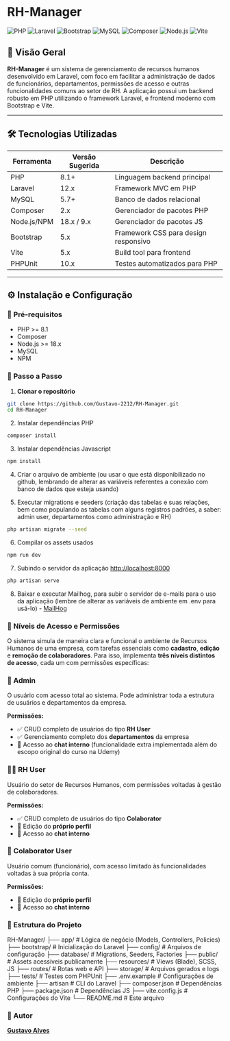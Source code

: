# RH-Manager

![PHP](https://img.shields.io/badge/PHP-8.1%2B-777bb4)
![Laravel](https://img.shields.io/badge/Laravel-12.x-red?logo=laravel&logoColor=white)
![Bootstrap](https://img.shields.io/badge/Bootstrap-5.x-7952B3?logo=bootstrap&logoColor=white)
![MySQL](https://img.shields.io/badge/MySQL-5.7%2B-00758F?logo=mysql&logoColor=white)
![Composer](https://img.shields.io/badge/Composer-2.x-885630?logo=composer&logoColor=white)
![Node.js](https://img.shields.io/badge/Node.js-18.x-339933?logo=nodedotjs&logoColor=white)
![Vite](https://img.shields.io/badge/Vite-5.x-646CFF?logo=vite&logoColor=white)


## 📘 Visão Geral

**RH-Manager** é um sistema de gerenciamento de recursos humanos desenvolvido em Laravel, com foco em facilitar a administração de dados de funcionários, departamentos, permissões de acesso e outras funcionalidades comuns ao setor de RH. A aplicação possui um backend robusto em PHP utilizando o framework Laravel, e frontend moderno com Bootstrap e Vite.

---

## 🛠️ Tecnologias Utilizadas

| Ferramenta   | Versão Sugerida | Descrição                                      |
|--------------|------------------|-----------------------------------------------|
| PHP          | 8.1+             | Linguagem backend principal                   |
| Laravel      | 12.x             | Framework MVC em PHP                          |
| MySQL        | 5.7+             | Banco de dados relacional                     |
| Composer     | 2.x              | Gerenciador de pacotes PHP                    |
| Node.js/NPM  | 18.x / 9.x       | Gerenciador de pacotes JS                     |
| Bootstrap    | 5.x              | Framework CSS para design responsivo          |
| Vite         | 5.x              | Build tool para frontend                      |
| PHPUnit      | 10.x             | Testes automatizados para PHP                 |

---

## ⚙️ Instalação e Configuração

### 🔧 Pré-requisitos

- PHP >= 8.1
- Composer
- Node.js >= 18.x
- MySQL
- NPM

### 🧭 Passo a Passo

1. **Clonar o repositório**
```bash
git clone https://github.com/Gustavo-2212/RH-Manager.git
cd RH-Manager
```

2. Instalar dependências PHP
```bash
composer install
```

3. Instalar dependências Javascript
```bash
npm install
```

4. Criar o arquivo de ambiente (ou usar o que está disponibilizado no github, lembrando de alterar as variáveis referentes a conexão com banco de dados que esteja usando)

5. Executar migrations e seeders (criação das tabelas e suas relações, bem como populando as tabelas com alguns registros padrões, a saber: admin user, departamentos como administração e RH)
```bash
php artisan migrate --seed
```

6. Compilar os assets usados
```bash
npm run dev
```

7. Subindo o servidor da aplicação [http://localhost:8000](http://localhost:8000)
```bash
php artisan serve
```

8. Baixar e executar Mailhog, para subir o servidor de e-mails para o uso da aplicação (lembre de alterar as variáveis de ambiente em .env para usá-lo) - [MailHog](https://github.com/mailhog/MailHog)


### 🔐 Níveis de Acesso e Permissões

O sistema simula de maneira clara e funcional o ambiente de Recursos Humanos de uma empresa, com tarefas essenciais como **cadastro**, **edição** e **remoção de colaboradores**. Para isso, implementa **três níveis distintos de acesso**, cada um com permissões específicas:

### 👑 Admin

O usuário com acesso total ao sistema. Pode administrar toda a estrutura de usuários e departamentos da empresa.

**Permissões:**
- ✅ CRUD completo de usuários do tipo **RH User**
- ✅ Gerenciamento completo dos **departamentos** da empresa
- 💬 Acesso ao **chat interno** (funcionalidade extra implementada além do escopo original do curso na Udemy)

### 🧑‍💼 RH User

Usuário do setor de Recursos Humanos, com permissões voltadas à gestão de colaboradores.

**Permissões:**
- ✅ CRUD completo de usuários do tipo **Colaborator**
- 📝 Edição do **próprio perfil**
- 💬 Acesso ao **chat interno**

### 👤 Colaborator User

Usuário comum (funcionário), com acesso limitado às funcionalidades voltadas à sua própria conta.

**Permissões:**
- 📝 Edição do **próprio perfil**
- 💬 Acesso ao **chat interno**

### 📁 Estrutura do Projeto
RH-Manager/
├── app/                 # Lógica de negócio (Models, Controllers, Policies)
├── bootstrap/           # Inicialização do Laravel
├── config/              # Arquivos de configuração
├── database/            # Migrations, Seeders, Factories
├── public/              # Assets acessíveis publicamente
├── resources/           # Views (Blade), SCSS, JS
├── routes/              # Rotas web e API
├── storage/             # Arquivos gerados e logs
├── tests/               # Testes com PHPUnit
├── .env.example         # Configurações de ambiente
├── artisan              # CLI do Laravel
├── composer.json        # Dependências PHP
├── package.json         # Dependências JS
├── vite.config.js       # Configurações do Vite
└── README.md            # Este arquivo

### 👤 Autor

**[Gustavo Alves](https://github.com/Gustavo-2212)**

